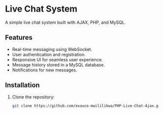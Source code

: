 # Live Chat System

A simple live chat system built with AJAX, PHP, and MySQL.

## Features

- Real-time messaging using WebSocket.
- User authentication and registration.
- Responsive UI for seamless user experience.
- Message history stored in a MySQL database.
- Notifications for new messages.

## Installation

1. Clone the repository:

   ```bash
   git clone https://github.com/exauce-mwililikwa/PHP-Live-Chat-Ajax.git
